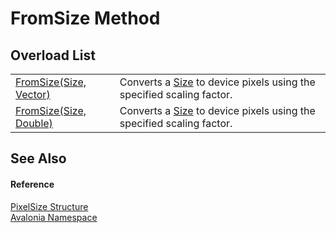 # FromSize Method


## Overload List
<table>
<tr>
<td><a href="M_Avalonia_PixelSize_FromSize">FromSize(Size, Vector)</a></td>
<td>Converts a <a href="T_Avalonia_Size">Size</a> to device pixels using the specified scaling factor.</td>
</tr>
<tr>
<td><a href="M_Avalonia_PixelSize_FromSize_1">FromSize(Size, Double)</a></td>
<td>Converts a <a href="T_Avalonia_Size">Size</a> to device pixels using the specified scaling factor.</td>
</tr>
</table>

## See Also


#### Reference
<a href="T_Avalonia_PixelSize">PixelSize Structure</a>  
<a href="N_Avalonia">Avalonia Namespace</a>  

